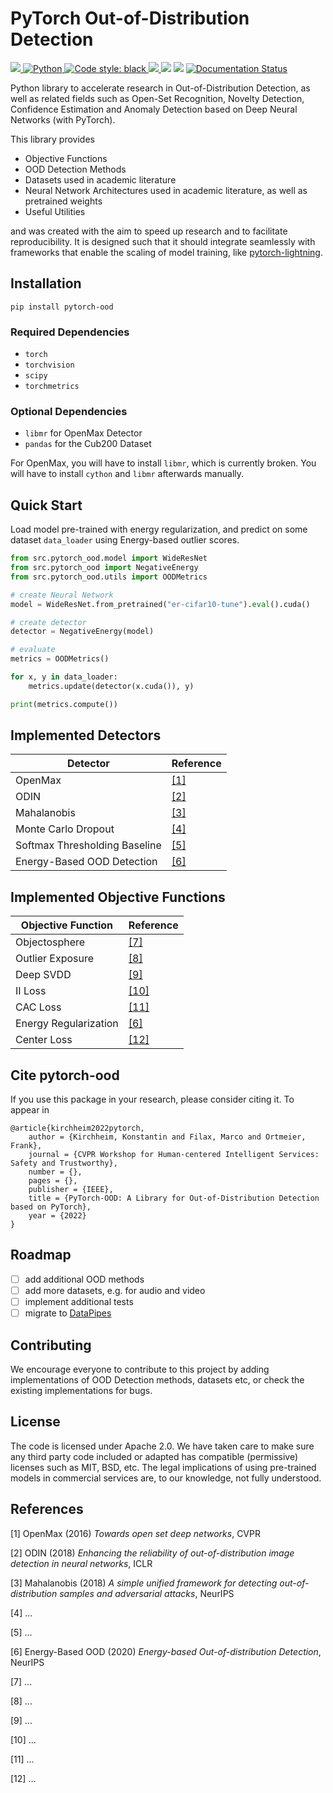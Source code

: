 # PyTorch Out-of-Distribution Detection

<a href="https://pypi.org/project/pytorch-ood/">
    <img src="https://img.shields.io/pypi/v/pytorch-ood.svg?color=brightgreen"/>
</a>
<a href="https://www.python.org/">
    <img alt="Python" src="https://img.shields.io/badge/-Python 3.8+-blue?logo=python&logoColor=white"/>
</a>
<a href="https://black.readthedocs.io/en/stable/">
    <img alt="Code style: black" src="https://img.shields.io/badge/code%20style-black-black.svg?labelColor=gray"/>
</a>
<a href="">
    <img src="https://static.pepy.tech/badge/pytorch-ood"/>
</a>
<a>
    <img src="https://gitlab.com/kkirchheim/pytorch-ood/badges/dev/pipeline.svg"/>
</a>
<a>
    <img src="https://gitlab.com/kkirchheim/pytorch-ood/badges/dev/coverage.svg"/>
</a>
<a href='https://pytorch-ood.readthedocs.io/en/latest/?badge=latest'>
    <img src='https://readthedocs.org/projects/pytorch-ood/badge/?version=latest' alt='Documentation Status'/>
</a>

Python library to accelerate research in Out-of-Distribution Detection, as well as related
fields such as Open-Set Recognition, Novelty Detection, Confidence Estimation and Anomaly Detection
based on Deep Neural Networks (with PyTorch).

This library provides

- Objective Functions
- OOD Detection Methods
- Datasets used in academic literature
- Neural Network Architectures used in academic literature, as well as pretrained weights
- Useful Utilities

and was created with the aim to speed up research and to facilitate reproducibility.
It is designed such that it should integrate seamlessly with frameworks that enable the scaling of model training,
like [pytorch-lightning](https://www.pytorchlightning.ai/).


## Installation

```shell
pip install pytorch-ood
```

### Required Dependencies

* `torch`
* `torchvision`
* `scipy`
* `torchmetrics`


### Optional Dependencies

* `libmr` for OpenMax Detector
* `pandas` for the Cub200 Dataset

For OpenMax, you will have to install `libmr`, which is currently broken.
You will have to install `cython` and `libmr` afterwards manually.


## Quick Start
Load model pre-trained with energy regularization, and predict on some dataset `data_loader` using
Energy-based outlier scores.

```python
from src.pytorch_ood.model import WideResNet
from src.pytorch_ood import NegativeEnergy
from src.pytorch_ood.utils import OODMetrics

# create Neural Network
model = WideResNet.from_pretrained("er-cifar10-tune").eval().cuda()

# create detector
detector = NegativeEnergy(model)

# evaluate
metrics = OODMetrics()

for x, y in data_loader:
    metrics.update(detector(x.cuda()), y)

print(metrics.compute())
```


## Implemented Detectors

| Detector       | Reference     |
|--------------|-----------------|
| OpenMax      | [[1]](#bendale2016towards)  |
| ODIN         |   [[2]](#liang2018enhancing)   |
| Mahalanobis      |  [[3]]()  |
| Monte Carlo Dropout      |  [[4]]() |
| Softmax Thresholding Baseline | [[5]]() |
| Energy-Based OOD Detection | [[6]](#liu2020energy) |

## Implemented Objective Functions

| Objective Function       | Reference     |
|--------------|---------------------------|
| Objectosphere      | [[7]]() |
| Outlier Exposure   | [[8]]()  |
| Deep SVDD          | [[9]]()  |
| II Loss           | [[10]]()  |
| CAC Loss           | [[11]]()  |
| Energy Regularization | [[6]](#liu2020energy)  |
| Center Loss           | [[12]]()  |

## Cite pytorch-ood
If you use this package in your research, please consider citing it.
To appear in
```text
@article{kirchheim2022pytorch,
	author = {Kirchheim, Konstantin and Filax, Marco and Ortmeier, Frank},
	journal = {CVPR Workshop for Human-centered Intelligent Services: Safety and Trustworthy},
	number = {},
	pages = {},
	publisher = {IEEE},
	title = {PyTorch-OOD: A Library for Out-of-Distribution Detection based on PyTorch},
	year = {2022}
}
```

## Roadmap
- [ ] add additional OOD methods
- [ ] add more datasets, e.g. for audio and video
- [ ] implement additional tests
- [ ] migrate to [DataPipes](https://github.com/pytorch/data)

## Contributing
We encourage everyone to contribute to this project by adding implementations of OOD Detection methods, datasets etc,
or check the existing implementations for bugs.

## License
The code is licensed under Apache 2.0. We have taken care to make sure any third party code included or adapted has compatible (permissive) licenses such as MIT, BSD, etc.
The legal implications of using pre-trained models in commercial services are, to our knowledge, not fully understood.


## References

<a name="bendale2016towards">[1] OpenMax (2016)</a> *Towards open set deep networks*, CVPR

<a name="liang2018enhancing">[2] ODIN (2018) </a> *Enhancing the reliability of out-of-distribution image detection in neural networks*, ICLR

<a name="lee2018simple">[3] Mahalanobis (2018) </a> *A simple unified framework for detecting out-of-distribution samples and adversarial attacks*, NeurIPS

<a name="">[4] ... </a>

<a name="">[5] ... </a>

<a name="liu2020energy">[6] Energy-Based OOD (2020)</a> *Energy-based Out-of-distribution Detection*, NeurIPS

<a name="">[7] ... </a>

<a name="">[8] ... </a>

<a name="">[9] ... </a>

<a name="">[10] ... </a>

<a name="">[11] ... </a>

<a name="">[12] ... </a>
